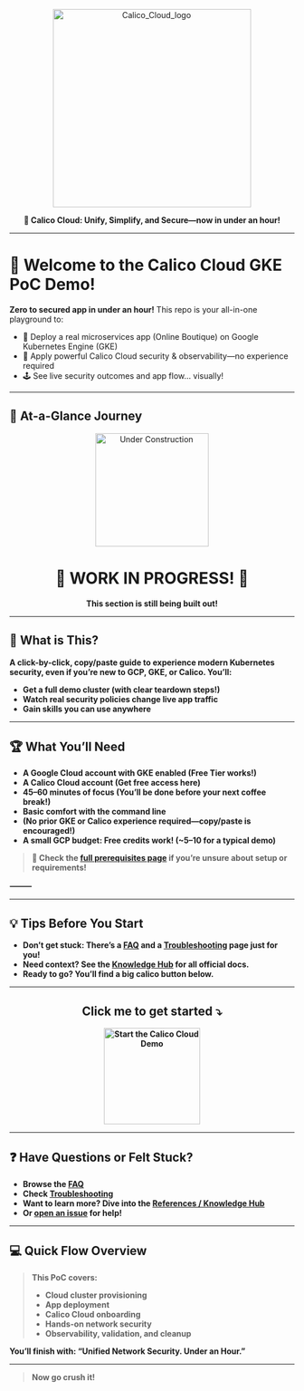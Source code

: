 <p align="center">
  <img src="https://github.com/user-attachments/assets/a994de07-0a3b-479d-b7be-9fd393252a74" alt="Calico_Cloud_logo" width="350"/>
</p>

<p align="center"><b>🚀 Calico Cloud: Unify, Simplify, and Secure—now in under an hour!</b></p>

---

# 🏁 Welcome to the Calico Cloud GKE PoC Demo!

**Zero to secured app in under an hour!**
This repo is your all-in-one playground to:

* 🚀 Deploy a real microservices app (Online Boutique) on Google Kubernetes Engine (GKE)
* 🔐 Apply powerful Calico Cloud security & observability—no experience required
* 🕹️ See live security outcomes and app flow… visually!

---

## 👀 At-a-Glance Journey

<p align="center">
  <img src="https://media.giphy.com/media/v1.Y2lkPTc5MGI3NjExN3NrbHVobnM4cnh6d3I4bzlldW9jZnBvZmtpZDJ0dWxvNmFjbG5jeCZlcD12MV9naWZzX3NlYXJjaCZjdD1n/3oEjI6SIIHBdRxXI40/giphy.gif" alt="Under Construction" width="200" />
</p>

<h1 align="center">🚧 WORK IN PROGRESS! 🚧</h1>

<p align="center">
  <b>This section is still being built out!<br>

---

## 🤔 What is This?

A **click-by-click, copy/paste guide** to experience modern Kubernetes security, even if you’re new to GCP, GKE, or Calico.
**You’ll:**

* Get a full demo cluster (with clear teardown steps!)
* Watch real security policies change live app traffic
* Gain skills you can use anywhere

---

## 🏆 What You’ll Need

* A Google Cloud account with GKE enabled (Free Tier works!)
* A Calico Cloud account (Get free access here)
* 45–60 minutes of focus (You’ll be done before your next coffee break!)
* Basic comfort with the command line
* (No prior GKE or Calico experience required—copy/paste is encouraged!)
* A small GCP budget: Free credits work! (~$5–$10 for a typical demo)
> 📝 **Check the [full prerequisites page](./docs/01-prerequisites.md) if you’re unsure about setup or requirements!**

⸻


---

## 💡 Tips Before You Start

* **Don’t get stuck:** There’s a [FAQ](./FAQ.md) and a [Troubleshooting](./docs/02-troubleshooting.md) page just for you!
* **Need context?** See the [Knowledge Hub](./docs/05-references.md) for all official docs.
* **Ready to go?** You’ll find a big calico button below.

---

<div align="center">

<h2><strong>Click me to get started ⤵️ </strong></h2>

<a href="./docs/00-quickstart-guide.md">
  <img src="https://github.com/user-attachments/assets/10abf4b7-1125-4d1b-9918-08eb2a664583"
       alt="Start the Calico Cloud Demo"
       width="170"/>
</a>

</div>

---

## ❓ Have Questions or Felt Stuck?

* Browse the [FAQ](./doc/04-faq.md)
* Check [Troubleshooting](./docs/02-troubleshooting.md)
* Want to learn more? Dive into the [References / Knowledge Hub](./docs/05-references.md)
* Or [open an issue](https://github.com/tigera-solutions/cc-demo-gke/issues) for help!

---

## 💻 Quick Flow Overview

> This PoC covers:
>
> * Cloud cluster provisioning
> * App deployment
> * Calico Cloud onboarding
> * Hands-on network security
> * Observability, validation, and cleanup

You’ll finish with:
**“Unified Network Security. Under an Hour.”**

---

> **Now go crush it!**
